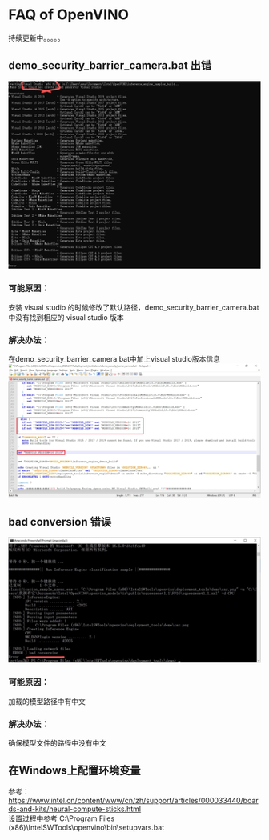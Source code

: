 # FAQ of OpenVINO
持续更新中。。。。。
## demo_security_barrier_camera.bat 出错
![](https://github.com/caohuiyan/ov_faq/blob/master/screenshots/vs_version_Q.jpg)
### 可能原因：  
安装 visual studio 的时候修改了默认路径，demo_security_barrier_camera.bat中没有找到相应的 visual studio 版本  
### 解决办法：  
在demo_security_barrier_camera.bat中加上visual studio版本信息  
![](https://github.com/caohuiyan/ov_faq/blob/master/screenshots/vs_version_A.jpg)  
## bad conversion 错误
![](https://github.com/caohuiyan/ov_faq/blob/master/screenshots/bad_conversio_Q.jpg)
### 可能原因：  
加载的模型路径中有中文  
### 解决办法：  
确保模型文件的路径中没有中文  
## 在Windows上配置环境变量  
参考：https://www.intel.cn/content/www/cn/zh/support/articles/000033440/boards-and-kits/neural-compute-sticks.html  
设置过程中参考 C:\Program Files (x86)\IntelSWTools\openvino\bin\setupvars.bat  
